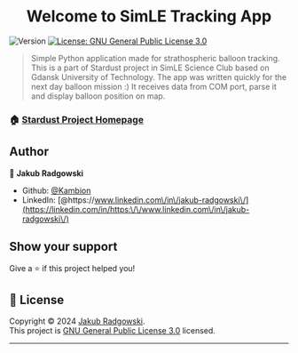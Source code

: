 <h1 align="center">Welcome to SimLE Tracking App</h1>
<p>
  <img alt="Version" src="https://img.shields.io/badge/version-1.0.0-blue.svg?cacheSeconds=2592000" />
  <a href="https://www.gnu.org/licenses/gpl-3.0.html" target="_blank">
    <img alt="License: GNU General Public License 3.0" src="https://img.shields.io/badge/License-GNU General Public License 3.0-yellow.svg" />
  </a>
</p>

> Simple Python application made for strathospheric balloon tracking. This is a part of Stardust project in SimLE Science Club based on Gdansk University of Technology. The app was written quickly for the next day balloon mission :) It receives data from COM port, parse it and display balloon position on map.

### 🏠 [Stardust Project Homepage](https://simle.pl/projekty/stardust/)

## Author

👤 **Jakub Radgowski**

* Github: [@Kambion](https://github.com/Kambion)
* LinkedIn: [@https:\/\/www.linkedin.com\/in\/jakub-radgowski\/](https://linkedin.com/in/https:\/\/www.linkedin.com\/in\/jakub-radgowski\/)

## Show your support

Give a ⭐️ if this project helped you!

## 📝 License

Copyright © 2024 [Jakub Radgowski](https://github.com/Kambion).<br />
This project is [GNU General Public License 3.0](https://www.gnu.org/licenses/gpl-3.0.html) licensed.

***
